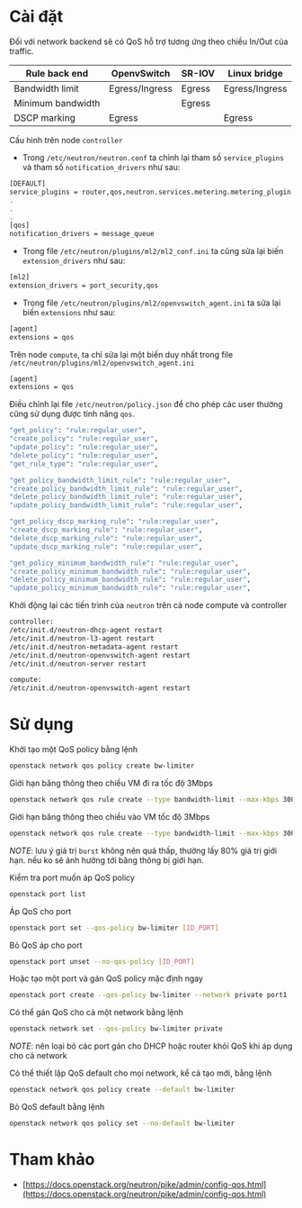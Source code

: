﻿# Cài đặt

Đối với network backend sẽ có QoS hỗ trợ tương ứng theo chiều In/Out của traffic.

|Rule back end		|OpenvSwitch	|SR-IOV	|Linux bridge	|
|-------------------|---------------|-------|---------------|
|Bandwidth limit	|Egress/Ingress	|Egress	|Egress/Ingress	|
|Minimum bandwidth	|				|Egress	|				|
|DSCP marking		|Egress			|		|Egress			|

Cấu hình trên node `controller`

- Trong `/etc/neutron/neutron.conf` ta chỉnh lại tham số `service_plugins` và tham số `notification_drivers` như sau:
```sh
[DEFAULT]
service_plugins = router,qos,neutron.services.metering.metering_plugin.MeteringPlugin
.
.
.
[qos]
notification_drivers = message_queue
```

- Trong file `/etc/neutron/plugins/ml2/ml2_conf.ini` ta cũng sửa lại biến `extension_drivers` như sau:
```sh
[ml2]
extension_drivers = port_security,qos
```

- Trong file `/etc/neutron/plugins/ml2/openvswitch_agent.ini` ta sửa lại biến `extensions` như sau:
```sh
[agent]
extensions = qos
```

Trên node `compute`, ta chỉ sửa lại một biến duy nhất trong file `/etc/neutron/plugins/ml2/openvswitch_agent.ini`
```sh
[agent]
extensions = qos
```

Điều chỉnh lại file `/etc/neutron/policy.json` để cho phép các user thường cũng sử dụng được tính năng `qos`. 
```sh
"get_policy": "rule:regular_user",
"create_policy": "rule:regular_user",
"update_policy": "rule:regular_user",
"delete_policy": "rule:regular_user",
"get_rule_type": "rule:regular_user",

"get_policy_bandwidth_limit_rule": "rule:regular_user",
"create_policy_bandwidth_limit_rule": "rule:regular_user",
"delete_policy_bandwidth_limit_rule": "rule:regular_user",
"update_policy_bandwidth_limit_rule": "rule:regular_user",

"get_policy_dscp_marking_rule": "rule:regular_user",
"create_dscp_marking_rule": "rule:regular_user",
"delete_dscp_marking_rule": "rule:regular_user",
"update_dscp_marking_rule": "rule:regular_user",

"get_policy_minimum_bandwidth_rule": "rule:regular_user",
"create_policy_minimum_bandwidth_rule": "rule:regular_user",
"delete_policy_minimum_bandwidth_rule": "rule:regular_user",
"update_policy_minimum_bandwidth_rule": "rule:regular_user",
```

Khởi động lại các tiến trình của `neutron` trên cả node compute và controller
```sh
controller:
/etc/init.d/neutron-dhcp-agent restart
/etc/init.d/neutron-l3-agent restart
/etc/init.d/neutron-metadata-agent restart
/etc/init.d/neutron-openvswitch-agent restart
/etc/init.d/neutron-server restart

compute:
/etc/init.d/neutron-openvswitch-agent restart
```

# Sử dụng

Khởi tạo một QoS policy bằng lệnh
```sh
openstack network qos policy create bw-limiter
```

Giới hạn băng thông theo chiều VM đi ra tốc độ 3Mbps
```sh
openstack network qos rule create --type bandwidth-limit --max-kbps 3000 --max-burst-kbits 3000 --egress bw-limiter
```

Giới hạn băng thông theo chiều vào VM tốc độ 3Mbps
```sh
openstack network qos rule create --type bandwidth-limit --max-kbps 3000 --max-burst-kbits 3000 --ingress bw-limiter
```

*NOTE*: lưu ý giá trị `burst` không nên quá thấp, thường lấy 80% giá trị giới hạn. nếu ko sẽ ảnh hưởng tới băng thông bị giới hạn.

Kiểm tra port muốn áp QoS policy
```sh
openstack port list
```

Áp QoS cho port
```sh
openstack port set --qos-policy bw-limiter [ID_PORT]
```

Bỏ QoS áp cho port
```sh
openstack port unset --no-qos-policy [ID_PORT]
```

Hoặc tạo một port và gán QoS policy mặc định ngay
```sh
openstack port create --qos-policy bw-limiter --network private port1
```

Có thể gán QoS cho cả một network bằng lệnh
```sh
openstack network set --qos-policy bw-limiter private
```

*NOTE*: nên loại bỏ các port gán cho DHCP hoặc router khỏi QoS khi áp dụng cho cả network

Có thể thiết lập QoS default cho mọi network, kể cả tạo mới, bằng lệnh
```sh
openstack network qos policy create --default bw-limiter
```

Bỏ QoS default bằng lệnh
```sh
openstack network qos policy set --no-default bw-limiter
```

# Tham khảo

- [https://docs.openstack.org/neutron/pike/admin/config-qos.html](https://docs.openstack.org/neutron/pike/admin/config-qos.html)